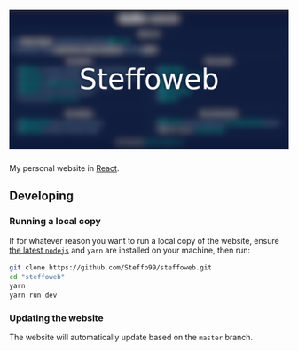 # ![Steffoweb](public/opengraph.png)

My personal website in [React](https://reactjs.org/).

## Developing

### Running a local copy

If for whatever reason you want to run a local copy of the website, ensure [the latest `nodejs`](https://nodejs.org/it/) and `yarn` are installed on your 
machine, then run:

```bash
git clone https://github.com/Steffo99/steffoweb.git
cd "steffoweb"
yarn
yarn run dev
```

### Updating the website

The website will automatically update based on the `master` branch.